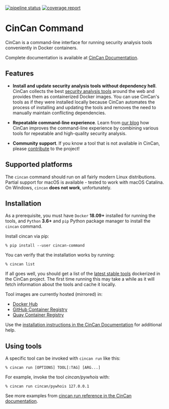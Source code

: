[![pipeline status](https://gitlab.com/CinCan/cincan-command/badges/master/pipeline.svg)](https://gitlab.com/CinCan/cincan-command/commits/master)
[![coverage report](https://gitlab.com/CinCan/cincan-command/badges/master/coverage.svg)](https://gitlab.com/CinCan/cincan-command/commits/master)

# CinCan Command

CinCan is a command-line interface for running security analysis tools conveniently in Docker containers.

Complete documentation is available at [CinCan Documentation](https://cincan.gitlab.io/cincan-command/).

## Features

 - **Install and update security analysis tools without dependency hell**. CinCan collects the best [security analysis tools](https://gitlab.com/CinCan/tools) around the web and provides them as containerized Docker images. You can use CinCan's tools as if they were installed locally because CinCan automates the process of installing and updating the tools and removes the need to manually maintain conflicting dependencies.

 - **Repeatable command-line experience**. Learn from [our blog](https://cincan.io/blog/) how CinCan improves the command-line experience by combining various tools for repeatable and high-quality security analysis.

 - **Community support**. If you know a tool that is not available in CinCan, please [contribute](https://gitlab.com/CinCan/tools/-/blob/master/CONTRIBUTING.md) to the project!

## Supported platforms

The `cincan` command should run on all fairly modern Linux distributions. Partial support for macOS is available - tested to work with macOS Catalina. On Windows, `cincan` **does not work**, unfortunately.

## Installation

As a prerequisite, you must have `Docker` **18.09+** installed for running the tools, and `Python` **3.6+** and `pip` Python package manager to install the `cincan` command.

Install cincan via pip:

    % pip install --user cincan-command

You can verify that the installation works by running:

    % cincan list

If all goes well, you should get a list of the [latest stable tools](https://gitlab.com/CinCan/tools) dockerized in the CinCan project. The first time running this may take a while as it will fetch information about the tools and cache it locally.

Tool images are currently hosted (mirrored) in:

 * [Docker Hub](https://hub.docker.com/u/cincan)
 * [GitHub Container Registry](https://github.com/orgs/cincanproject/packages)
 * [Quay Container Registry](https://quay.io/organization/cincan/)


Use the [installation instructions in the CinCan Documentation](https://cincan.gitlab.io/cincan-command/installation.html) for additional help.

## Using tools

A specific tool can be invoked with `cincan run` like this:

    % cincan run [OPTIONS] TOOL[:TAG] [ARG...]

For example, invoke the tool *cincan/pywhois* with:

    % cincan run cincan/pywhois 127.0.0.1

See more examples from [cincan run reference in the CinCan documentation](https://cincan.gitlab.io/cincan-command/commands/cincan_run.html).
